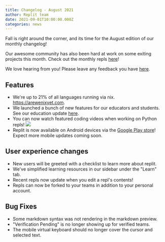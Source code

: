 ```yaml
---
title: Changelog - August 2021
author: Replit team
date: 2021-09-01T10:00:00.000Z
categories: news
---
```


Fall is right around the corner, and its time for the August edition of our monthly changelog!

Our awesome community has also been hard at work on some exiting projects this month. Check out the monthly repls [here](https://replit.com/talk/announcements/Monthly-Repls-August-2021/144996)!

We love hearing from you! Please leave any feedback you have [here](https://replit.canny.io/general-feedback).


## Features
- We're up to 21% of all languages running via nix. https://arewenixyet.com.
- We launched a bunch of new features for our educators and students. See our education update [here](https://blog.replit.com/teacher-update-8.21).
- You can now watch featured coding videos when working on Python repls! 
![](images/youtube.png)
- Replit is now available on Android devices via the [Google Play store](https://play.google.com/store/apps/details?id=com.replit.twa)! Expect more mobile updates coming soon.


## User experience changes
- New users will be greeted with a checklist to learn more about replit.
- We've simplified learning resources in our sidebar under the "Learn" tab.
- Recent repls now update when you edit a repl's contents!
- Repls can now be forked to your teams in addition to your personal account.

## Bug Fixes

- Some markdown syntax was not rendering in the markdown preview.
- "Verification Pending" is no longer showing up for verified teams.
- The mobile virtual keyboard should no longer cover the cursor and selected text.
